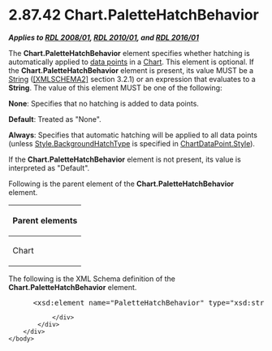 <html dir="LTR" xmlns:mshelp="http://msdn.microsoft.com/mshelp" xmlns:ddue="http://ddue.schemas.microsoft.com/authoring/2003/5" xmlns:xlink="http://www.w3.org/1999/xlink" xmlns:tool="http://www.microsoft.com/tooltip">
    <head>
        <meta http-equiv="Content-Type" content="text/html; CHARSET=utf-8"></meta>
        <meta name="save" content="history"></meta>
        <title>2.87.42 Chart.PaletteHatchBehavior</title>
        <xml>
            <mshelp:toctitle title="2.87.42 Chart.PaletteHatchBehavior"></mshelp:toctitle>
            <mshelp:rltitle title="[MS-RDL]: Chart.PaletteHatchBehavior"></mshelp:rltitle>
            <mshelp:keyword index="A" term="6122e517-80f4-4a45-9331-5e3a987a661b"></mshelp:keyword>
            <mshelp:attr name="DCSext.ContentType" value="open specification"></mshelp:attr>
            <mshelp:attr name="AssetID" value="6122e517-80f4-4a45-9331-5e3a987a661b"></mshelp:attr>
            <mshelp:attr name="TopicType" value="kbRef"></mshelp:attr>
            <mshelp:attr name="DCSext.Title" value="[MS-RDL]: Chart.PaletteHatchBehavior" />
        </xml>
    </head>
    <body>
        <div id="header">
            <h1 class="heading">2.87.42 Chart.PaletteHatchBehavior</h1>
        </div>
        <div id="mainSection">
            <div id="mainBody">
                <div id="allHistory" class="saveHistory"></div>
                <div id="sectionSection0" class="section" name="collapseableSection">
                    

<p><b><i>Applies to </i></b><a href="1e855f94-4617-47e4-b89e-0856c6cb420f.md"><b><i>RDL 2008/01</i></b></a><b><i>,
</i></b><a href="3428e690-a348-4ec7-8a6a-8efb42d2cdee.md"><b><i>RDL 2010/01</i></b></a><b><i>,
and </i></b><a href="52ce3983-2bfc-4e72-9359-42aaf5fe4509.md"><b><i>RDL 2016/01</i></b></a></p>

<p>The <b>Chart.PaletteHatchBehavior</b> element specifies
whether hatching is automatically applied to <a href="b2482b3f-74ab-4ca8-a9e5-c07955011743.md#gt_cf31915d-9d25-4dbb-abc7-e78f60626dc4">data points</a> in a <a href="b0ab5524-7eb2-47a7-a4d3-230f5c8c5526.md">Chart</a>. This element is
optional. If the <b>Chart.PaletteHatchBehavior</b> element is present, its
value MUST be a <a href="1ed81ef3-a683-45e3-aaad-bd2bbe71bc3d.md">String</a>
(<a href="https://go.microsoft.com/fwlink/?LinkId=90610">[XMLSCHEMA2]</a>
section 3.2.1) or an expression that evaluates to a <b>String</b>. The value of
this element MUST be one of the following:</p>

<p><b>None</b>: Specifies that no hatching is added to
data points.</p>

<p><b>Default</b>: Treated as &quot;None&quot;.</p>

<p><b>Always</b>: Specifies that automatic hatching will
be applied to all data points (unless <a href="bc1777ec-9b62-4462-a25f-149ddc097b96.md">Style.BackgroundHatchType</a>
is specified in <a href="1410084e-2092-4ae7-870a-748929d58ba7.md">ChartDataPoint.Style</a>).</p>

<p>If the <b>Chart.PaletteHatchBehavior</b> element is not
present, its value is interpreted as &quot;Default&quot;.</p>

<p>Following is the parent element of the <b>Chart.PaletteHatchBehavior</b>
element.</p>

<table>
 <thead>
  <tr>
   <th>
   <p>Parent elements</p>
   </th>
  </tr>
 </thead>
 <tr>
  <td>
  <p>Chart</p>
  </td>
 </tr>
</table>

<p>The following is the XML Schema definition of the <b>Chart.PaletteHatchBehavior</b>
element.</p>

<dl>
<dd>
<div><pre> &lt;xsd:element name=&quot;PaletteHatchBehavior&quot; type=&quot;xsd:string&quot; minOccurs=&quot;0&quot; /&gt;
</pre></div>
</dd></dl>


                </div>
            </div>
        </div>
    </body>
</html>